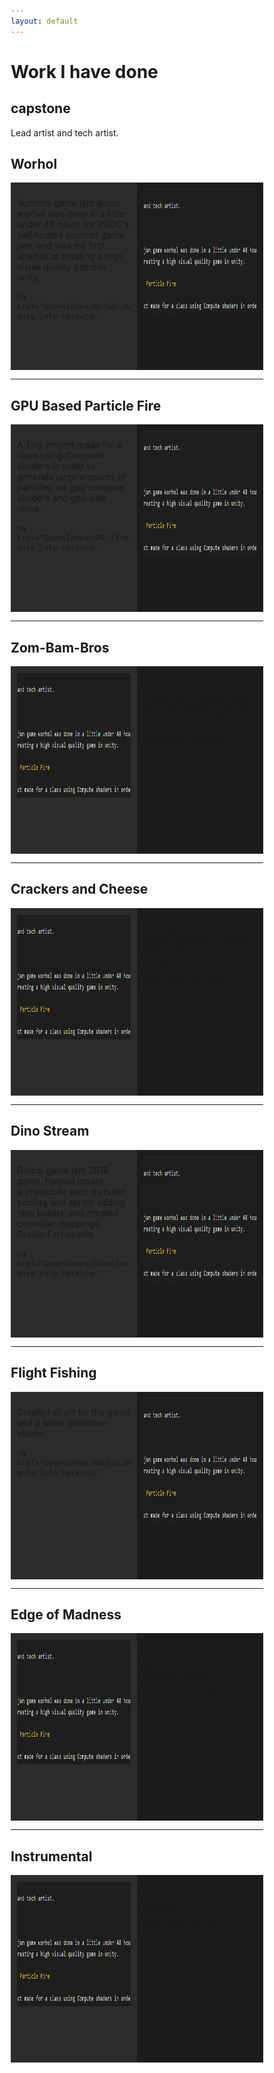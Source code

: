 ```yaml
---
layout: default
---
```


# Work I have done

## capstone

Lead artist and tech artist.

<style>
* {
    box-sizing: border-box;
}

/* Create two equal columns that floats next to each other */
.column {
    float: left;
    width: 50%;
    padding: 10px;
    height: 200px; /* Should be removed. Only for demonstration */

    height: 300px; /* Should be removed. Only for demonstration */
}

/* Clear floats after the columns */
.row:after {
    content: "";
    display: table;
    clear: both;
}
</style>

## Worhol

<body>


<div class="row">
  <div class="column" style="background-color:#2C2C2C;">
    <p>Summer game jam game worhol was done in a little under 48 hours for VGDC's self hosted summer game jam, and was my first attempt at creating a high visual quality game in unity.</p>

    <a href="GamesIndex/Worhol.md">View more info here</a>
  </div>
  <div class="column" style="background-color:#1C1C1C;">
  <img src="Capture.PNG" alt="Capture.PNG" width="300" height="200" align="right">
  </div>
</div>

</body>

---

## GPU Based Particle Fire

<body>


<div class="row">
  <div class="column" style="background-color:#2C2C2C;">
    <p>A Tiny project made for a class using Compute shaders in order to generate large amounts of particles via gpu compute shaders and gpu side noise.</p>

    <a href="GamesIndex/GPU_Fire.md">View more info here</a>
  </div>
  <div class="column" style="background-color:#1C1C1C;">
  <img src="Capture.PNG" alt="Capture.PNG" width="300" height="200" align="right">
  </div>
</div>

</body>


---

## Zom-Bam-Bros


<body>


<div class="row">
  <div class="column" style="background-color:#2C2C2C;">
     <img src="Capture.PNG" alt="Capture.PNG" width="300" height="200" align="right">


  </div>
  <div class="column" style="background-color:#1C1C1C;">
<p>A game for ics 161 game engine lab. Created almost all art for the game as well as help create architecture.</p>
    <a href="GamesIndex/Zom-Bam-Bros.md">View more info here</a>

  </div>
</div>

</body>

---

## Crackers and Cheese


<body>


<div class="row">
  <div class="column" style="background-color:#2C2C2C;">
     <img src="Capture.PNG" alt="Capture.PNG" width="300" height="200" align="right">


  </div>
  <div class="column" style="background-color:#1C1C1C;">
<p>Created screen space texture shaders, as well as help implement level design.
</p>
    <a href="GamesIndex/CrackersAndCheese.md">View more info here</a>

  </div>
</div>

</body>

---

## Dino Stream

<body>
<div class="row">
  <div class="column" style="background-color:#2C2C2C;">
    <p>Global game jam 2018 game, Helped create architecture such as bullet pooling and api for adding new bullets, and created controller mappings. Created art assets.</p>

    <a href="GamesIndex/DinoStream.md">View more info here</a>
  </div>
  <div class="column" style="background-color:#1C1C1C;">
  <img src="Capture.PNG" alt="Capture.PNG" width="300" height="200" align="right">
  </div>
</div>
</body>

---

## Flight Fishing

<body>
<div class="row">
  <div class="column" style="background-color:#2C2C2C;">
    <p>Created all art for the game and a water distortion shader.</p>

    <a href="GamesIndex/Worhol.md">View more info here</a>
  </div>
  <div class="column" style="background-color:#1C1C1C;">
  <img src="Capture.PNG" alt="Capture.PNG" width="300" height="200" align="right">
  </div>
</div>
</body>

---

## Edge of Madness

<body>
<div class="row">
  <div class="column" style="background-color:#2C2C2C;">
     <img src="Capture.PNG" alt="Capture.PNG" width="300" height="200" align="right">
  </div>
  <div class="column" style="background-color:#1C1C1C;">
    <p>Helped program traps as well as implement simple distortion shader.</p>
    <a href="GamesIndex/FlightFishing.md">View more info here</a>
  </div>
</div>
</body>

---

## Instrumental
<body>
<div class="row">
  <div class="column" style="background-color:#2C2C2C;">
     <img src="Capture.PNG" alt="Capture.PNG" width="300" height="200" align="right">
  </div>
  <div class="column" style="background-color:#1C1C1C;">
    <p>Created player aiming controls</p>
    <a href="GamesIndex/Instrumental.md">View more info here</a>
  </div>
</div>
</body>

